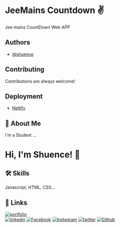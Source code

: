 
# JeeMains Countdown ✌️

Jee mains CountDown Web APP

## Authors

- [@shuence](https://www.github.com/shuence)

## Contributing

Contributions are always welcome!


## Deployment

- [Netlify](https://www.netlify.com/)

## 🚀 About Me

I'm a Student ...

# Hi, I'm Shuence! 👋

## 🛠 Skills

Javascript, HTML, CSS...

## 🔗 Links

[![portfolio](https://img.shields.io/badge/my_portfolio-000?&logo=ko-fi&logoColor=)](https://shuence.netlify.app/)  
[![linkedin](https://img.shields.io/badge/linkedin-0A66C2?&logo=linkedin&logoColor=black)](https://www.linkedin.com/in/shuence/)
[![Facebook](https://img.shields.io/badge/Facebook-1877F2?&logo=facebook&logoColor=black)](https://www.facebook.com/shubham.pitekar.1/)
[![Instagram](https://img.shields.io/badge/Instagram-E4405F?&logo=instagram&logoColor=black)](https://www.instagram.com/shuence/)
[![twitter](https://img.shields.io/badge/twitter-1DA1F2?&logoColor=white)](https://twitter.com/ShubhamPitekar)
[![Github](https://img.shields.io/badge/GitHub-100000?&logo=github&logoColor=white)](https://github.com.com/shuence)
